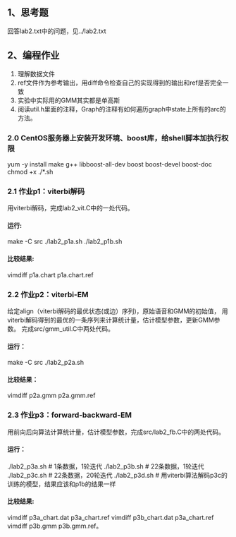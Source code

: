 ## 1、思考题
回答lab2.txt中的问题，见../lab2.txt

## 2、编程作业
1. 理解数据文件
2. ref文件作为参考输出，用diff命令检查自己的实现得到的输出和ref是否完全一致
3. 实验中实际用的GMM其实都是单高斯
4. 阅读util.h里面的注释，Graph的注释有如何遍历graph中state上所有的arc的方法。

### 2.0 CentOS服务器上安装开发环境、boost库，给shell脚本加执行权限
yum -y install make g++ libboost-all-dev boost boost-devel boost-doc
chmod +x ./*.sh

### 2.1 作业p1：viterbi解码
用viterbi解码，完成lab2_vit.C中的一处代码。
#### 运行:
make -C src
./lab2_p1a.sh
./lab2_p1b.sh
#### 比较结果: 
vimdiff p1a.chart p1a.chart.ref

### 2.2 作业p2：viterbi-EM
给定align（viterbi解码的最优状态(或边）序列)，原始语音和GMM的初始值，
用viterbi解码得到的最优的一条序列来计算统计量，估计模型参数，更新GMM参数。
完成src/gmm_util.C中两处代码。
#### 运行：
make -C src
./lab2_p2a.sh
#### 比较结果：
vimdiff p2a.gmm p2a.gmm.ref

### 2.3 作业p3：forward-backward-EM
用前向后向算法计算统计量，估计模型参数，完成src/lab2_fb.C中的两处代码。
#### 运行：
./lab2_p3a.sh  # 1条数据，1轮迭代
./lab2_p3b.sh  # 22条数据，1轮迭代
./lab2_p3c.sh  # 22条数据，20轮迭代
./lab2_p3d.sh  # 用viterbi算法解码p3c的训练的模型，结果应该和p1b的结果一样
#### 比较结果:
vimdiff p3a_chart.dat p3a_chart.ref
vimdiff p3b_chart.dat p3a_chart.ref
vimdiff p3b.gmm p3b.gmm.ref。
